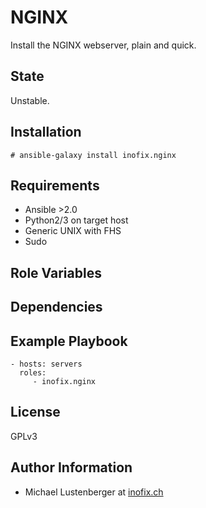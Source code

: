 NGINX
=====

Install the NGINX webserver, plain and quick.

State
-----

Unstable.

Installation
------------

    # ansible-galaxy install inofix.nginx

Requirements
------------

* Ansible >2.0
* Python2/3 on target host
* Generic UNIX with FHS
* Sudo

Role Variables
--------------


Dependencies
------------


Example Playbook
----------------

    - hosts: servers
      roles:
         - inofix.nginx

License
-------

GPLv3

Author Information
------------------

* Michael Lustenberger at [inofix.ch](http://www.inofix.ch)

